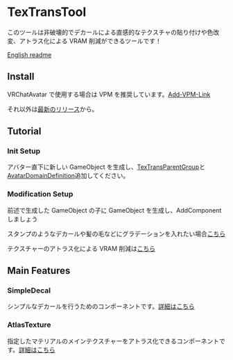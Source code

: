 # TexTransTool

このツールは非破壊的でデカールによる直感的なテクスチャの貼り付けや色改変、アトラス化による VRAM 削減ができるツールです！

[English readme](README_EN.md)

## Install

VRChatAvatar で使用する場合は VPM を推奨しています。[Add-VPM-Link](https://vpm.rs64.net/add-repo)

それ以外は[最新のリリース](https://github.com/SASIKI-64892/TexTransTool/releases/latest)から。

## Tutorial

### Init Setup

アバター直下に新しい GameObject を生成し、[TexTransParentGroup](Manual/TexTransParentGroup.md)と[AvatarDomainDefinition](Manual/AvatarDomainDefinition.md)追加してください。

### Modification Setup

前述で生成した GameObject の子に GameObject を生成し、AddComponent しましょう

スタンプのようなデカールや髪の毛などにグラデーションを入れたい場合[こちら](Manual/SimpleDecal.md)

テクスチャーのアトラス化による VRAM 削減は[こちら](Manual/AtlasTexture.md)

## Main Features

### SimpleDecal

シンプルなデカールを行うためのコンポーネントです。[詳細はこちら](Manual/SimpleDecal.md)

### AtlasTexture

指定したマテリアルのメインテクスチャーをアトラス化できるコンポーネントです。[詳細はこちら](Manual/AtlasTexture.md)
